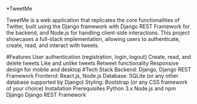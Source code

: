 *TweetMe

TweetMe is a web application that replicates the core functionalities of Twitter, built using the Django framework with Django REST Framework for the backend, and Node.js for handling client-side interactions. This project showcases a full-stack implementation, allowing users to authenticate, create, read, and interact with tweets.

#Features
User authentication (registration, login, logout)
Create, read, and delete tweets
Like and unlike tweets
Retweet functionality
Responsive design for mobile and desktop
#Tech Stack
Backend: Django, Django REST Framework
Frontend: React.js, Node.js
Database: SQLite (or any other database supported by Django)
Styling: Bootstrap (or any CSS framework of your choice)
Installation
Prerequisites
Python 3.x
Node.js and npm
Django
Django REST Framework
